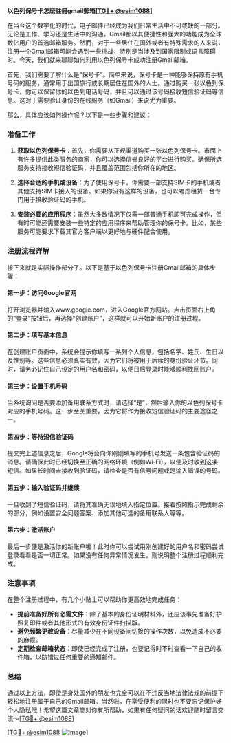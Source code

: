 **以色列保号卡怎麽註冊gmail郵箱[[TG💪+ @esim1088](https://t.me/s/esim1088)]**

在当今这个数字化的时代，电子邮件已经成为我们日常生活中不可或缺的一部分。无论是工作、学习还是生活中的沟通，Gmail都以其便捷性和强大的功能成为全球数亿用户的首选邮箱服务。然而，对于一些居住在国外或者有特殊需求的人来说，注册一个Gmail邮箱可能会遇到一些挑战，特别是当涉及到国家限制或语言障碍时。今天，我们就来聊聊如何利用以色列保号卡成功注册Gmail邮箱。

首先，我们需要了解什么是“保号卡”。简单来说，保号卡是一种能够保持原有手机号码的服务，通常用于出国旅行或长期居住在国外的人士。通过购买一张以色列保号卡，你可以保留你的以色列电话号码，并且可以通过该号码接收短信验证码等信息。这对于需要验证身份的在线服务（如Gmail）来说尤为重要。

那么，具体应该如何操作呢？以下是一些步骤和建议：

### 准备工作

1. **获取以色列保号卡**：首先，你需要从正规渠道购买一张以色列保号卡。市面上有许多提供此类服务的商家，你可以选择信誉良好的平台进行购买。确保所选服务支持接收短信验证码，并且覆盖范围包括你所在的地区。

2. **选择合适的手机或设备**：为了使用保号卡，你需要一部支持SIM卡的手机或者其他支持SIM卡接入的设备。如果你没有这样的设备，也可以考虑租赁一台专门用于接收验证码的手机。

3. **安装必要的应用程序**：虽然大多数情况下仅需一部普通手机即可完成操作，但有时可能还需要安装一些特定的应用程序来帮助管理你的保号卡。比如，某些服务可能要求下载其官方客户端以更好地与硬件配合使用。

### 注册流程详解

接下来就是实际操作部分了。以下是基于以色列保号卡注册Gmail邮箱的具体步骤：

#### 第一步：访问Google官网
打开浏览器并输入www.google.com，进入Google官方网站。点击页面右上角的“登录”按钮后，再选择“创建账户”，这样就可以开始新账户的注册过程。

#### 第二步：填写基本信息
在创建账户页面中，系统会提示你填写一系列个人信息，包括名字、姓氏、生日以及性别等。这些信息必须真实有效，因为它们将被用于后续的身份验证环节。同时，请务必记住自己设定的用户名和密码，以便日后登录时能够顺利找回账户。

#### 第三步：设置手机号码
当系统询问是否要添加备用联系方式时，请选择“是”，然后输入你的以色列保号卡对应的手机号码。这一步至关重要，因为它将作为接收短信验证码的主要途径之一。

#### 第四步：等待短信验证码
提交完上述信息之后，Google将会向你刚刚填写的手机号发送一条包含验证码的消息。请确保此时已经切换至正确的网络环境（例如Wi-Fi），以便及时收到这条短信。如果长时间未接收到验证码，请检查是否有信号问题或是输入错误的号码。

#### 第五步：输入验证码并继续
一旦收到了短信验证码，请将其准确无误地填入指定位置。接着按照指示完成剩余的部分，例如设置安全问题答案、添加其他可选的备用联系人等等。

#### 第六步：激活账户
最后一步便是激活你的新账户啦！此时你可以尝试用刚创建好的用户名和密码尝试登录看看是否一切正常。如果没有任何异常情况发生，则说明整个注册过程顺利完成。

### 注意事项

在整个注册过程中，有几个小贴士可以帮助你更高效地完成任务：

- **提前准备好所有必需文件**：除了基本的身份证明材料外，还应该事先准备好护照复印件或者其他形式的有效身份证件扫描版。
- **避免频繁更改设备**：尽量减少在不同设备间切换的操作次数，以免造成不必要的麻烦。
- **定期检查邮箱状态**：即使已经完成了注册，也要记得时不时查看一下自己的收件箱，以防错过任何重要的通知邮件。

### 总结

通过以上方法，即使是身处国外的朋友也完全可以在不违反当地法律法规的前提下轻松地注册属于自己的Gmail邮箱。当然啦，在享受便利的同时也不要忘记保护好个人隐私哦！希望这篇文章能对你有所帮助，如果有任何疑问的话欢迎随时留言交流～[[TG💪+ @esim1088](https://t.me/s/esim1088)]

[[TG💪+ @esim1088](https://t.me/s/esim1088) ![Image](https://i.postimg.cc/4NQfJmqS/Snipaste-2025-05-13-00-14-12.png)]